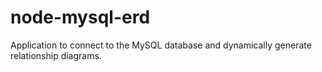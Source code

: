 # node-mysql-erd
Application to connect to the MySQL database and dynamically generate relationship diagrams.
